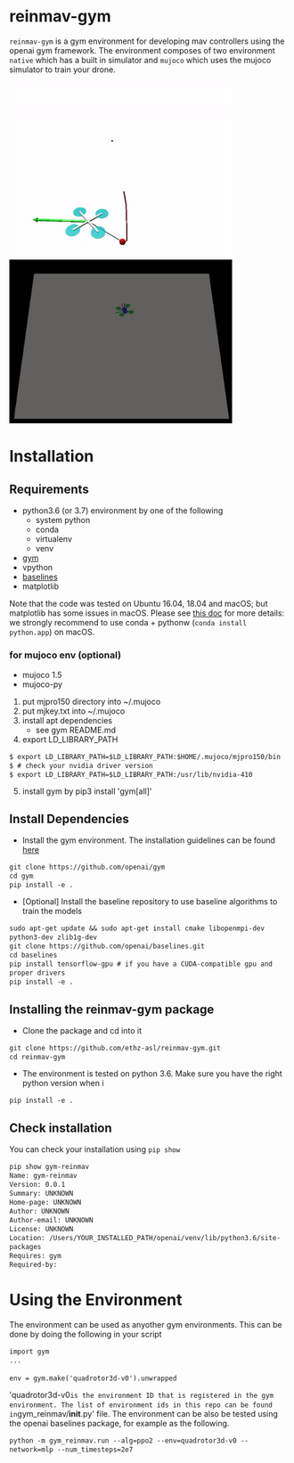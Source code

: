 # reinmav-gym
`reinmav-gym` is a gym environment for developing mav controllers using the openai gym framework. The environment composes of two environment `native` which has a built in simulator and `mujoco` which uses the mujoco simulator to train your drone.

<img src="gym_reinmav/resources/native_slungload.gif" width="400" /> <img src="gym_reinmav/resources/mujoco_quad.gif" width="400" />

# Installation
## Requirements

- python3.6 (or 3.7) environment by one of the following 
    - system python 
    - conda 
    - virtualenv  
    - venv 
- [gym](https://github.com/openai/gym.git) 
- vpython
- [baselines](https://github.com/openai/baselines.git)
- matplotlib

Note that the code was tested on Ubuntu 16.04, 18.04 and macOS; but matplotlib has some issues in macOS. Please see [this doc](https://matplotlib.org/faq/osx_framework.html) for more details: we strongly recommend to use conda + pythonw (```conda install python.app```) on macOS.

### for mujoco env (optional)

- mujoco 1.5
- mujoco-py

1. put mjpro150 directory into ~/.mujoco
2. put mjkey.txt into ~/.mujoco
3. install apt dependencies
    - see gym README.md
4. export LD_LIBRARY_PATH
```
$ export LD_LIBRARY_PATH=$LD_LIBRARY_PATH:$HOME/.mujoco/mjpro150/bin
$ # check your nvidia driver version 
$ export LD_LIBRARY_PATH=$LD_LIBRARY_PATH:/usr/lib/nvidia-410 
```
5. install gym by pip3 install 'gym[all]'

## Install Dependencies
- Install the gym environment. The installation guidelines can be found [here](https://gym.openai.com/docs/)
```
git clone https://github.com/openai/gym
cd gym
pip install -e .
```

- [Optional] Install the baseline repository to use baseline algorithms to train the models
```
sudo apt-get update && sudo apt-get install cmake libopenmpi-dev python3-dev zlib1g-dev
git clone https://github.com/openai/baselines.git
cd baselines
pip install tensorflow-gpu # if you have a CUDA-compatible gpu and proper drivers
pip install -e .
```

## Installing the reinmav-gym package
- Clone the package and cd into it
```
git clone https://github.com/ethz-asl/reinmav-gym.git
cd reinmav-gym
```
- The environment is tested on python 3.6. Make sure you have the right python version when i
```
pip install -e .
```

## Check installation
You can check your installation using `pip show`
```
pip show gym-reinmav
Name: gym-reinmav
Version: 0.0.1
Summary: UNKNOWN
Home-page: UNKNOWN
Author: UNKNOWN
Author-email: UNKNOWN
License: UNKNOWN
Location: /Users/YOUR_INSTALLED_PATH/openai/venv/lib/python3.6/site-packages
Requires: gym
Required-by: 
```

# Using the Environment
The environment can be used as anyother gym environments. This can be done by doing the following in your script
```
import gym
...

env = gym.make('quadrotor3d-v0').unwrapped
```
'quadrotor3d-v0` is the environment ID that is registered in the gym environment. The list of environment ids in this repo can be found in `gym_reinmav/__init__.py' file.
The environment can be also be tested using the openai baselines package, for example as the following.
```
python -m gym_reinmav.run --alg=ppo2 --env=quadrotor3d-v0 --network=mlp --num_timesteps=2e7
```